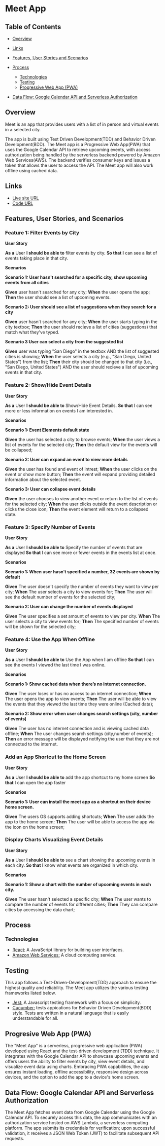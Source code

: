 # Meet App

## Table of Contents

- [Overview](#overview)
- [Links](#links)
- [Features, User Stories and Scenarios](#features-user-stories-and-scenarios)
- [Process](#process)

  - [Technologies](#technologies)
  - [Testing](#testing)
  - [Progressive Web App (PWA)](#Progressive-web-app-pwa)

- [Data Flow: Google Calendar API and Serverless Authorization](#data-flow-google-calendar-api-and-serverless-authorization)

## Overview

Meet is an app that provides users with a list of in person and virtual events in a selected city.

The app is built using Test Driven Development(TDD) and Behavior Driven Development(BDD). The Meet app is a Progressive Web App(PWA) that uses the Google Calendar API to retrieve upcoming events, with access authorization being handled by the serverless backend powered by Amazon Web Services(AWS). The backend verifies consumer keys and issues a token that allows the user to access the API. The Meet app will also work offline using cached data.

## Links

- [Live site URL](https://wmsanders85.github.io/meet/)
- [Code URL](https://github.com/WMSANDERS85/meet)

## Features, User Stories, and Scenarios

### Feature 1: Filter Events by City

**User Story**

**As a** User
**I should be able to** filter events by city.
**So that** I can see a list of events taking place in that city.

**Scenarios**

**Scenario 1: User hasn't searched for a specific city, show upcoming events from all cities**

**Given** user hasn't searched for any city;
**When** the user opens the app;
**Then** the user should see a list of upcoming events.

**Scenario 2: User should see a list of suggestions when they search for a city**

**Given** user hasn't searched for any city;
**When** the user starts typing in the city textbox;
**Then** the user should recieve a list of cities (suggestions) that match what they've typed.

**Scenario 3 User can select a city from the suggested list**

**Given** user was typing "San Diego" in the textbox AND the list of suggested cities is showing;
**When** the user selects a city (e.g., "San Diego, United States") from the list;
**Then** their city should be changed to that city (i.e., "San Diego, United States") AND the user should recieve a list of upcoming events in that city.

### Feature 2: Show/Hide Event Details

**User Story**

**As a** User
**I should be able to** Show/Hide Event Details.
**So that** I can see more or less information on events I am interested in.

**Scenarios**

**Scenario 1: Event Elements default state**

**Given** the user has selected a city to browse events;
**When** the user views a list of events for the selected city;
**Then** the default view for the events will be collapsed;

**Scenario 2: User can expand an event to view more details**

**Given** the user has found and event of intrest;
**When** the user clicks on the event or show more button;
**Then** the event will expand providing detailed information about the selected event.

**Scenario 3: User can collapse event details**

**Given** the user chooses to view another event or return to the list of events for the selected city;
**When** the user clicks outside the event description or clicks the close icon;
**Then** the event element will return to a collapsed state.

### Feature 3: Specify Number of Events

**User Story**

**As a** User
**I should be able to** Specify the number of events that are displayed
**So that** I can see more or fewer events in the events list at once.

**Scenarios**

**Scenario 1: When user hasn’t specified a number, 32 events are shown by default**

**Given** The user doesn't specify the number of events they want to view per city;
**When** The user selects a city to view events for;
**Then** The user will see the default number of events for the selected city;

**Scenario 2: User can change the number of events displayed**

**Given** The user specifies a set amount of events to view per city.
**When** The user selects a city to view events for;
**Then** The specified number of events will be shown for the selected city;

### Feature 4: Use the App When Offline

**User Story**

**As a** User
**I should be able to** Use the App when I am offline
**So that** I can see the events I viewed the last time I was online.

**Scenarios**

**Scenario 1: Show cached data when there’s no internet connection.**

**Given** The user loses or has no access to an internet connection;
**When** The user opens the app to view events;
**Then** The user will be able to view the events that they viewed the last time they were online (Cached data);

**Scenario 2: Show error when user changes search settings (city, number of events)**

**Given** The user has no internet connection and is viewing cached data offline;
**When** The user changes search settings (city,number of events);
**Then** an error message will be displayed notifying the user that they are not connected to the internet.

### Add an App Shortcut to the Home Screen

**User Story**

**As a** User
**I should be able to** add the app shortcut to my home screen
**So that** I can open the app faster

**Scenarios**

**Scenario 1: User can install the meet app as a shortcut on their device home screen.**

**Given** The users OS supports adding shortcuts;
**When** The user adds the app to the home screen;
**Then** The user will be able to access the app via the icon on the home screen;

### Display Charts Visualizing Event Details

**User Story**

**As a** User
**I should be able to** see a chart showing the upcoming events in each city.
**So that** I know what events are organized in which city.

**Scenarios**

**Scenario 1: Show a chart with the number of upcoming events in each city.**

**Given** The user hasn't selected a specific city;
**When** The user wants to compare the number of events for different cities;
**Then** They can compare cities by accessing the data chart;

## Process

### Technologies

- [React:](https://react.dev/) A JavaScript library for building user interfaces.
- [Amazon Web Services:](https://aws.amazon.com/) A cloud computing service.

## Testing

This app follows a Test-Driven-Development(TDD) approach to ensure the highest quality and reliability. The Meet app utilizes the various testing frameworks listed below.

- [Jest:](https://jestjs.io/) A Javascript testing framework with a focus on simplicity.
- [Cucumber:](https://cucumber.io/) tests appications for Behavior Driven Development(BDD) style. Tests are written in a natural language that is easily understandable for all.

## Progresive Web App (PWA)

The "Meet App" is a serverless, progressive web application (PWA) developed using React and the test-driven development (TDD) technique. It integrates with the Google Calendar API to showcase upcoming events and offers users the ability to filter events by city, view event details, and visualize event data using charts. Embracing PWA capabilities, the app ensures instant loading, offline accessibility, responsive design across devices, and the option to add the app to a device's home screen.

## Data Flow: Google Calendar API and Serverless Authorization

The Meet App fetches event data from Google Calendar using the Google Calendar API. To securely access this data, the app communicates with an authorization service hosted on AWS Lambda, a serverless computing platform. The app submits its credentials for verification; upon successful validation, it receives a JSON Web Token (JWT) to facilitate subsequent API requests.
